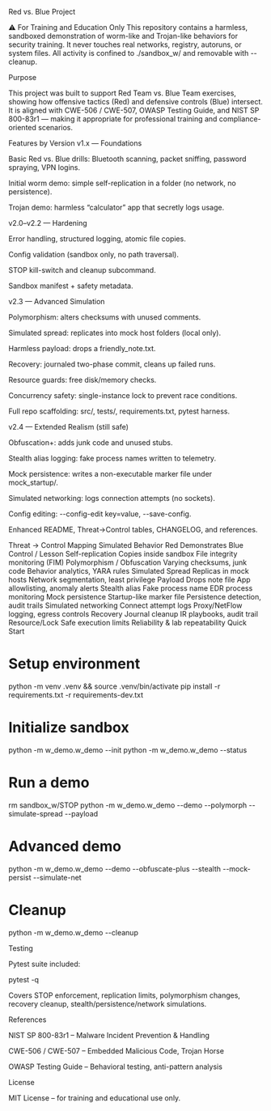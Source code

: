 Red vs. Blue Project

⚠️ For Training and Education Only
This repository contains a harmless, sandboxed demonstration of worm-like and Trojan-like behaviors for security training.
It never touches real networks, registry, autoruns, or system files.
All activity is confined to ./sandbox_w/ and removable with --cleanup.

Purpose

This project was built to support Red Team vs. Blue Team exercises, showing how offensive tactics (Red) and defensive controls (Blue) intersect.
It is aligned with CWE-506 / CWE-507, OWASP Testing Guide, and NIST SP 800-83r1 — making it appropriate for professional training and compliance-oriented scenarios.

Features by Version
v1.x — Foundations

Basic Red vs. Blue drills: Bluetooth scanning, packet sniffing, password spraying, VPN logins.

Initial worm demo: simple self-replication in a folder (no network, no persistence).

Trojan demo: harmless “calculator” app that secretly logs usage.

v2.0–v2.2 — Hardening

Error handling, structured logging, atomic file copies.

Config validation (sandbox only, no path traversal).

STOP kill-switch and cleanup subcommand.

Sandbox manifest + safety metadata.

v2.3 — Advanced Simulation

Polymorphism: alters checksums with unused comments.

Simulated spread: replicates into mock host folders (local only).

Harmless payload: drops a friendly_note.txt.

Recovery: journaled two-phase commit, cleans up failed runs.

Resource guards: free disk/memory checks.

Concurrency safety: single-instance lock to prevent race conditions.

Full repo scaffolding: src/, tests/, requirements.txt, pytest harness.

v2.4 — Extended Realism (still safe)

Obfuscation+: adds junk code and unused stubs.

Stealth alias logging: fake process names written to telemetry.

Mock persistence: writes a non-executable marker file under mock_startup/.

Simulated networking: logs connection attempts (no sockets).

Config editing: --config-edit key=value, --save-config.

Enhanced README, Threat→Control tables, CHANGELOG, and references.

Threat → Control Mapping
Simulated Behavior	Red Demonstrates	Blue Control / Lesson
Self-replication	Copies inside sandbox	File integrity monitoring (FIM)
Polymorphism / Obfuscation	Varying checksums, junk code	Behavior analytics, YARA rules
Simulated Spread	Replicas in mock hosts	Network segmentation, least privilege
Payload	Drops note file	App allowlisting, anomaly alerts
Stealth alias	Fake process name	EDR process monitoring
Mock persistence	Startup-like marker file	Persistence detection, audit trails
Simulated networking	Connect attempt logs	Proxy/NetFlow logging, egress controls
Recovery	Journal cleanup	IR playbooks, audit trail
Resource/Lock	Safe execution limits	Reliability & lab repeatability
Quick Start
# Setup environment
python -m venv .venv && source .venv/bin/activate
pip install -r requirements.txt -r requirements-dev.txt

# Initialize sandbox
python -m w_demo.w_demo --init
python -m w_demo.w_demo --status

# Run a demo
rm sandbox_w/STOP
python -m w_demo.w_demo --demo --polymorph --simulate-spread --payload

# Advanced demo
python -m w_demo.w_demo --demo --obfuscate-plus --stealth --mock-persist --simulate-net

# Cleanup
python -m w_demo.w_demo --cleanup

Testing

Pytest suite included:

pytest -q


Covers STOP enforcement, replication limits, polymorphism changes, recovery cleanup, stealth/persistence/network simulations.

References

NIST SP 800-83r1 – Malware Incident Prevention & Handling

CWE-506 / CWE-507 – Embedded Malicious Code, Trojan Horse

OWASP Testing Guide – Behavioral testing, anti-pattern analysis

License

MIT License – for training and educational use only.